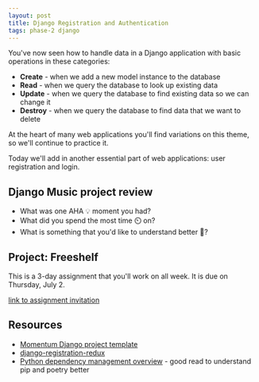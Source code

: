 ```yaml
---
layout: post
title: Django Registration and Authentication
tags: phase-2 django
---
```


You've now seen how to handle data in a Django application with basic operations in these categories:

* **Create** - when we add a new model instance to the database
* **Read** - when we query the database to look up existing data
* **Update** - when we query the database to find existing data so we can change it
* **Destroy** - when we query the database to find data that we want to delete

At the heart of many web applications you'll find variations on this theme, so we'll continue to practice it.

Today we'll add in another essential part of web applications: user registration and login.

## Django Music project review

* What was one AHA 💡 moment you had?
* What did you spend the most time ⏲️ on?
* What is something that you'd like to understand better 🤔?

## Project: Freeshelf

This is a 3-day assignment that you'll work on all week. It is due on Thursday, July 2.

[link to assignment invitation](https://classroom.github.com/a/-3pW2eFp)

## Resources

* [Momentum Django project template](https://github.com/momentumlearn/django-project-template)
* [django-registration-redux](https://django-registration-redux.readthedocs.io/en/latest/index.html)
* [Python dependency management overview](https://modelpredict.com/python-dependency-management-tools) - good read to understand pip and poetry better
